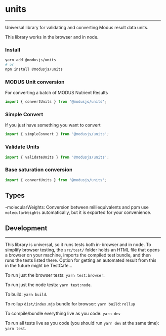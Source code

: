 # units

---

Universal library for validating and converting Modus result data units.

This library works in the browser and in node.

### Install

```bash
yarn add @modusjs/units
# or
npm install @modusjs/units
```

### MODUS Unit conversion
For converting a batch of MODUS Nutrient Results
```javascript
import { convertUnits } from '@modusjs/units';
```

### Simple Convert
If you just have something you want to convert
```javascript
import { simpleConvert } from '@modusjs/units';
```

### Validate Units

```javascript
import { validateUnits } from '@modusjs/units';

```

### Base saturation conversion
```javascript
import { convertUnits } from '@modusjs/units';

```

## Types
-molecularWeights: Conversion between milliequivalents and ppm use `molecularWeights` automatically, but it is exported for your convenience.

## Development

---

This library is universal, so it runs tests both in-browser and in node. To simplify
browser testing, the `src/test/` folder holds an HTML file that opens a browser on your machine,
imports the compiled test bundle, and then runs the tests listed there. Option for getting
an automated result from this in the future might be TestCafe...

To run just the browser tests: `yarn test:browser`.

To run just the node tests: `yarn test:node`.

To build: `yarn build`.

To rollup `dist/index.mjs` bundle for browser: `yarn build:rollup`

To compile/bundle everything live as you code: `yarn dev`

To run all tests live as you code (you should run `yarn dev` at the same time): `yarn test`.
